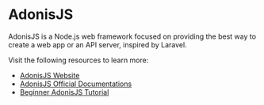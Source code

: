 # AdonisJS

AdonisJS is a Node.js web framework focused on providing the best way to create a web app or an API server, inspired by Laravel.

Visit the following resources to learn more:

- [AdonisJS Website](https://adonisjs.com/)
- [AdonisJS Official Documentations](https://docs.adonisjs.com/guides/introduction)
- [Beginner AdonisJS Tutorial](https://www.youtube.com/watch?v=VIvBeEj9QVg&list=PL9gT3zlT0C1Ngrii-NCPpuRvUO1mIGzwf)
